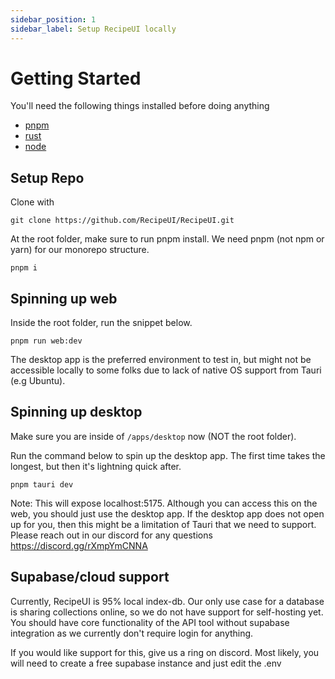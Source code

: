 ```yaml
---
sidebar_position: 1
sidebar_label: Setup RecipeUI locally
---
```


# Getting Started

You'll need the following things installed before doing anything
- [pnpm](https://pnpm.io/installation) 
- [rust](https://www.rust-lang.org/tools/install)
- [node](https://nodejs.org/en/download)

## Setup Repo

Clone with

```
git clone https://github.com/RecipeUI/RecipeUI.git
``` 

At the root folder, make sure to run pnpm install. We need pnpm (not npm or yarn) for our monorepo structure.
```
pnpm i
```

## Spinning up web

Inside the root folder, run the snippet below.

```
pnpm run web:dev
```

The desktop app is the preferred environment to test in, but might not be accessible locally to some folks due to lack of native OS support from Tauri (e.g Ubuntu).

## Spinning up desktop
Make sure you are inside of `/apps/desktop` now (NOT the root folder).


Run the command below to spin up the desktop app. The first time takes the longest, but then it's lightning quick after.
```
pnpm tauri dev
```

Note: This will expose localhost:5175. Although you can access this on the web, you should just use the desktop app. If the desktop app does not open up for you, then this might be a limitation of Tauri that we need to support. Please reach out in our discord for any questions https://discord.gg/rXmpYmCNNA

## Supabase/cloud support
Currently, RecipeUI is 95% local index-db. Our only use case for a database is sharing collections online, so we do not have support for self-hosting yet. You should have core functionality of the API tool without supabase integration as we currently don't require login for anything.

If you would like support for this, give us a ring on discord. Most likely, you will need to create a free supabase instance and just edit the .env